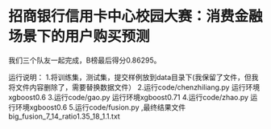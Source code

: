 # 招商银行信用卡中心校园大赛：消费金融场景下的用户购买预测

我们三个队友一起完成，B榜最后得分0.86295。

运行说明：
1.将训练集，测试集，提交样例放到data目录下(我保留了文件，但我将文件内容删除了，需要替换数据文件）
2.运行code/chenzhiliang.py   运行环境xgboost0.6
3.运行code/gao.py          运行环境xgboost0.71
4.运行code/zhao.py      运行环境xgboost0.6
5.运行code/fusion.py ,最终结果文件big_fusion_7_14_ratio1.35_18_1.1.txt
